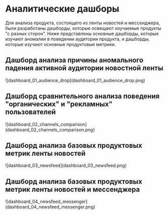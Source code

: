 # Аналитические дашборы
Для анализа продукта, состоящего из ленты новостей и мессенджера,
были разработаны дашборды, которые освещают изучаемые продукты "с разных сторон".
Ниже представлены основные дашборды, которые изучают аномалии в поведении аудитории продукта,
и дашборды, которые изучают основные продуктовые метрики.

<h2 id="dashboard_01">Дашборд анализа причины аномального падения активной аудитории новостной ленты</h2>
![dashboard_01_audience_drop](dashboard_01_audience_drop.png)

<h2 id="dashboard_02">Дашборд сравнительного анализа поведения "органических" и "рекламных" пользователей</h2>
![dashboard_02_channels_comparison](dashboard_02_channels_comparison.png)

<h2 id="dashboard_03">Дашборд анализа базовых продуктовых метрик ленты новостей</h2>
![dashboard_03_newsfeed](dashboard_03_newsfeed.png)

<h2 id="dashboard_04">Дашборд анализа базовых продуктовых метрик ленты новостей и мессенджера</h2>
![dashboard_04_newsfeed_messenger](dashboard_04_newsfeed_messenger.png)
